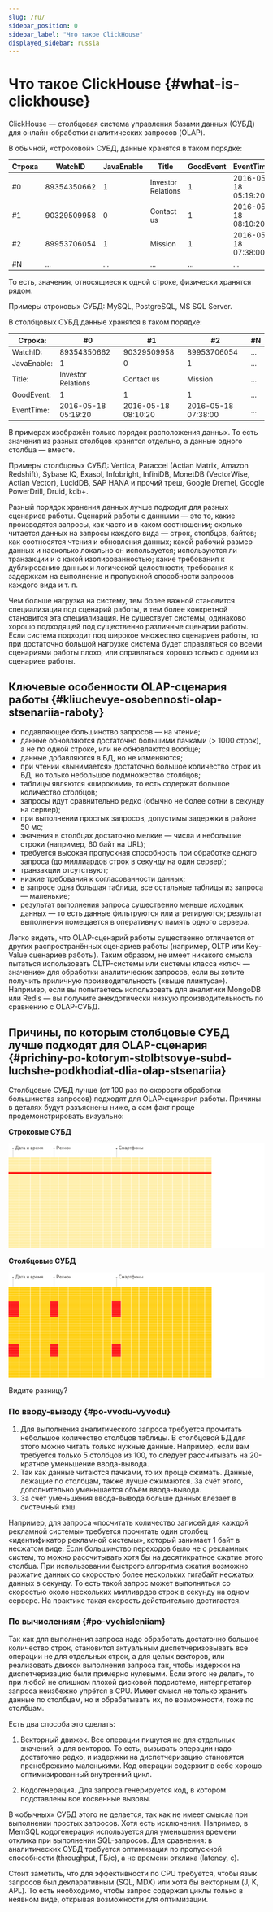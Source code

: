 ```yaml
---
slug: /ru/
sidebar_position: 0
sidebar_label: "Что такое ClickHouse"
displayed_sidebar: russia
---
```


# Что такое ClickHouse {#what-is-clickhouse}

ClickHouse — столбцовая система управления базами данных (СУБД) для онлайн-обработки аналитических запросов (OLAP).

В обычной, «строковой» СУБД, данные хранятся в таком порядке:

| Строка | WatchID     | JavaEnable | Title              | GoodEvent | EventTime           |
|--------|-------------|------------|--------------------|-----------|---------------------|
| #0     | 89354350662 | 1          | Investor Relations | 1         | 2016-05-18 05:19:20 |
| #1     | 90329509958 | 0          | Contact us         | 1         | 2016-05-18 08:10:20 |
| #2     | 89953706054 | 1          | Mission            | 1         | 2016-05-18 07:38:00 |
| #N     | ...         | ...        | ...                | ...       | ...                 |

То есть, значения, относящиеся к одной строке, физически хранятся рядом.

Примеры строковых СУБД: MySQL, PostgreSQL, MS SQL Server.


В столбцовых СУБД данные хранятся в таком порядке:

| Строка:     | #0                  | #1                  | #2                  | #N  |
|-------------|---------------------|---------------------|---------------------|-----|
| WatchID:    | 89354350662         | 90329509958         | 89953706054         | ... |
| JavaEnable: | 1                   | 0                   | 1                   | ... |
| Title:      | Investor Relations  | Contact us          | Mission             | ... |
| GoodEvent:  | 1                   | 1                   | 1                   | ... |
| EventTime:  | 2016-05-18 05:19:20 | 2016-05-18 08:10:20 | 2016-05-18 07:38:00 | ... |

В примерах изображён только порядок расположения данных.
То есть значения из разных столбцов хранятся отдельно, а данные одного столбца — вместе.

Примеры столбцовых СУБД: Vertica, Paraccel (Actian Matrix, Amazon Redshift), Sybase IQ, Exasol, Infobright, InfiniDB, MonetDB (VectorWise, Actian Vector), LucidDB, SAP HANA и прочий треш, Google Dremel, Google PowerDrill, Druid, kdb+.


Разный порядок хранения данных лучше подходит для разных сценариев работы.
Сценарий работы с данными — это то, какие производятся запросы, как часто и в каком соотношении; сколько читается данных на запросы каждого вида — строк, столбцов, байтов; как соотносятся чтения и обновления данных; какой рабочий размер данных и насколько локально он используется; используются ли транзакции и с какой изолированностью; какие требования к дублированию данных и логической целостности; требования к задержкам на выполнение и пропускной способности запросов каждого вида и т. п.

Чем больше нагрузка на систему, тем более важной становится специализация под сценарий работы, и тем более конкретной становится эта специализация. Не существует системы, одинаково хорошо подходящей под существенно различные сценарии работы. Если система подходит под широкое множество сценариев работы, то при достаточно большой нагрузке система будет справляться со всеми сценариями работы плохо, или справляться хорошо только с одним из сценариев работы.

## Ключевые особенности OLAP-сценария работы {#kliuchevye-osobennosti-olap-stsenariia-raboty}

-   подавляющее большинство запросов — на чтение;
-   данные обновляются достаточно большими пачками (\> 1000 строк), а не по одной строке, или не обновляются вообще;
-   данные добавляются в БД, но не изменяются;
-   при чтении «вынимается» достаточно большое количество строк из БД, но только небольшое подмножество столбцов;
-   таблицы являются «широкими», то есть содержат большое количество столбцов;
-   запросы идут сравнительно редко (обычно не более сотни в секунду на сервер);
-   при выполнении простых запросов, допустимы задержки в районе 50 мс;
-   значения в столбцах достаточно мелкие — числа и небольшие строки (например, 60 байт на URL);
-   требуется высокая пропускная способность при обработке одного запроса (до миллиардов строк в секунду на один сервер);
-   транзакции отсутствуют;
-   низкие требования к согласованности данных;
-   в запросе одна большая таблица, все остальные таблицы из запроса — маленькие;
-   результат выполнения запроса существенно меньше исходных данных — то есть данные фильтруются или агрегируются; результат выполнения помещается в оперативную память одного сервера.

Легко видеть, что OLAP-сценарий работы существенно отличается от других распространённых сценариев работы (например, OLTP или Key-Value сценариев работы). Таким образом, не имеет никакого смысла пытаться использовать OLTP-системы или системы класса «ключ — значение» для обработки аналитических запросов, если вы хотите получить приличную производительность («выше плинтуса»). Например, если вы попытаетесь использовать для аналитики MongoDB или Redis — вы получите анекдотически низкую производительность по сравнению с OLAP-СУБД.

## Причины, по которым столбцовые СУБД лучше подходят для OLAP-сценария {#prichiny-po-kotorym-stolbtsovye-subd-luchshe-podkhodiat-dlia-olap-stsenariia}

Столбцовые СУБД лучше (от 100 раз по скорости обработки большинства запросов) подходят для OLAP-сценария работы. Причины в деталях будут разъяснены ниже, а сам факт проще продемонстрировать визуально:

**Строковые СУБД**

![Строковые](images/row-oriented.gif#)

**Столбцовые СУБД**

![Столбцовые](images/column-oriented.gif#)

Видите разницу?

### По вводу-выводу {#po-vvodu-vyvodu}

1.  Для выполнения аналитического запроса требуется прочитать небольшое количество столбцов таблицы. В столбцовой БД для этого можно читать только нужные данные. Например, если вам требуется только 5 столбцов из 100, то следует рассчитывать на 20-кратное уменьшение ввода-вывода.
2.  Так как данные читаются пачками, то их проще сжимать. Данные, лежащие по столбцам, также лучше сжимаются. За счёт этого, дополнительно уменьшается объём ввода-вывода.
3.  За счёт уменьшения ввода-вывода больше данных влезает в системный кэш.

Например, для запроса «посчитать количество записей для каждой рекламной системы» требуется прочитать один столбец «идентификатор рекламной системы», который занимает 1 байт в несжатом виде. Если большинство переходов было не с рекламных систем, то можно рассчитывать хотя бы на десятикратное сжатие этого столбца. При использовании быстрого алгоритма сжатия возможно разжатие данных со скоростью более нескольких гигабайт несжатых данных в секунду. То есть такой запрос может выполняться со скоростью около нескольких миллиардов строк в секунду на одном сервере. На практике такая скорость действительно достигается.

### По вычислениям {#po-vychisleniiam}

Так как для выполнения запроса надо обработать достаточно большое количество строк, становится актуальным диспетчеризовывать все операции не для отдельных строк, а для целых векторов, или реализовать движок выполнения запроса так, чтобы издержки на диспетчеризацию были примерно нулевыми. Если этого не делать, то при любой не слишком плохой дисковой подсистеме, интерпретатор запроса неизбежно упрётся в CPU.
Имеет смысл не только хранить данные по столбцам, но и обрабатывать их, по возможности, тоже по столбцам.

Есть два способа это сделать:

1.  Векторный движок. Все операции пишутся не для отдельных значений, а для векторов. То есть, вызывать операции надо достаточно редко, и издержки на диспетчеризацию становятся пренебрежимо маленькими. Код операции содержит в себе хорошо оптимизированный внутренний цикл.

2.  Кодогенерация. Для запроса генерируется код, в котором подставлены все косвенные вызовы.

В «обычных» СУБД этого не делается, так как не имеет смысла при выполнении простых запросов. Хотя есть исключения. Например, в MemSQL кодогенерация используется для уменьшения времени отклика при выполнении SQL-запросов. Для сравнения: в аналитических СУБД требуется оптимизация по пропускной способности (throughput, ГБ/с), а не времени отклика (latency, с).

Стоит заметить, что для эффективности по CPU требуется, чтобы язык запросов был декларативным (SQL, MDX) или хотя бы векторным (J, K, APL). То есть необходимо, чтобы запрос содержал циклы только в неявном виде, открывая возможности для оптимизации.
